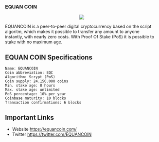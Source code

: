 ### EQUAN COIN

<p style="text-align:center;"><img src="https://equancoin.com/wp-content/uploads/2018/06/equancoin-banner.png"></p>

EQUANCOIN is a peer-to-peer digital cryptocurrency based on the script algoritm, which makes it possible to transfer any amount to anyone instantly, with nearly zero costs. 
With Proof Of Stake (PoS) it is possible to stake with no maximum age.

## EQUAN COIN Specifications

```
Name: EQUANCOIN
Coin abbreviation: EQC
Algorithm: Scrypt (PoS)
Coin supply: 24.150.000 coins
Min. stake age: 8 hours
Max. stake age: unlimited
PoS percentage: 10% per year
Coinbase maturity: 10 blocks
Transaction confirmations: 6 blocks
```

## Important Links
  * Website https://equancoin.com/
  * Twitter https://twitter.com/EQUANCOIN